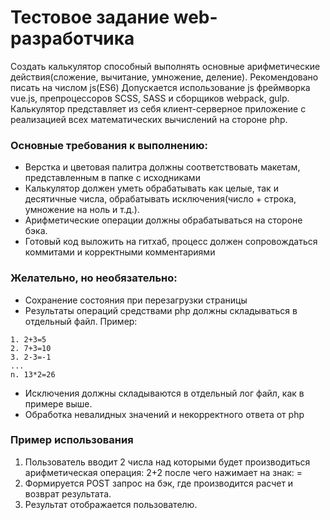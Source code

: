 # Тестовое задание web-разработчика
Создать калькулятор способный выполнять основные арифметические действия(сложение, вычитание, умножение, деление). Рекомендовано писать на числом js(ES6) Допускается использование js фреймворка vue.js, препроцессоров SCSS, SASS и сборщиков webpack, gulp. Калькулятор представляет из себя клиент-серверное приложение с реализацией всех математических вычислений на стороне php.

### Основные требования к выполнению:
  - Верстка и цветовая палитра должны соответствовать макетам, представленным в папке с исходниками
  - Калькулятор должен уметь обрабатывать как целые, так и десятичные числа, обрабатывать исключения(число + строка, умножение на ноль и т.д.).
  - Арифметические операции должны обрабатываться на стороне бэка.
  - Готовый код выложить на гитхаб, процесс должен сопровождаться коммитами и корректными комментариями  
 
### Желательно, но необязательно:
  - Сохранение состояния при перезагрузки страницы
  - Результаты операций средствами php должны складываться в отдельный файл. Пример:
 ```
1. 2+3=5
2. 7+3=10
3. 2-3=-1
...
n. 13*2=26
```
  - Исключения должны складываются в отдельный лог файл, как в примере выше.  
  - Обработка невалидных значений и некорректного ответа от php

### Пример использования

1. Пользователь вводит 2 числа над которыми будет производиться арифметическая операция: 2+2 после чего нажимает на знак: =
2. Формируется POST запрос на бэк, где производится расчет и возврат результата.
3. Результат отображается пользователю.
